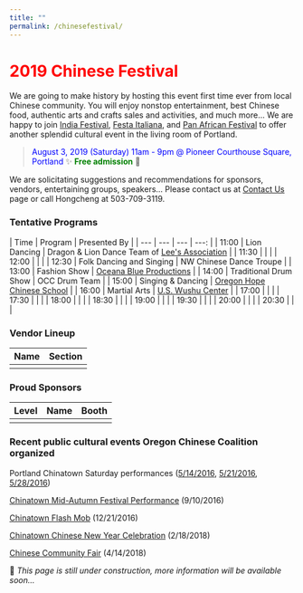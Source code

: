 ```yaml
---
title: ""
permalink: /chinesefestival/
---
```


# <span style="color:red">**2019 Chinese Festival**</span>

We are going to make history by hosting this event first time ever from local Chinese community. You will enjoy nonstop entertainment, best Chinese food, authentic arts and crafts sales and activities, and much more... We are happy to join [India Festival](http://www.icaportland.org/), [Festa Italiana](https://www.festa-italiana.org/), and [Pan African Festival](http://www.panafricanfestivalor.org/) to offer another splendid cultural event in the living room of Portland.

> <span style="color:blue">August 3, 2019 (Saturday) 11am - 9pm @ Pioneer Courthouse Square, Portland</span>   :sparkles: <span style="color:green"> **Free admission**</span> :tada:

We are solicitating suggestions and recommendations for sponsors, vendors, entertaining groups, speakers... Please contact us at [Contact Us](http://pdxchinese.org/contact/) page or call Hongcheng at 503-709-3119.

### Tentative Programs

| Time | Program | Presented By |
| --- | --- | --- | ---: |
| 11:00 | Lion Dancing | Dragon & Lion Dance Team of [Lee's Association](http://www.leeondong.org/) |
| 11:30 | | |
| 12:00 | | |
| 12:30 | Folk Dancing and Singing | NW Chinese Dance Troupe |
| 13:00 | Fashion Show | [Oceana Blue Productions](http://oceanablueusa.com/) |
| 14:00 | Traditional Drum Show | OCC Drum Team |
| 15:00 | Singing & Dancing | [Oregon Hope Chinese School](http://www.oregon-hope.org) |
| 16:00 | Martial Arts | [U.S. Wushu Center](https://uswushu.com/) |
| 17:00 | | |
| 17:30 | | |
| 18:00 | | |
| 18:30 | | |
| 19:00 | | |
| 19:30 | | |
| 20:00 | | |
| 20:30 | | |

### Vendor Lineup

| Name | Section |
| --- | --- |
| | |

### Proud Sponsors

| Level | Name | Booth |
| --- | --- | --- |
| | | |

### Recent public cultural events Oregon Chinese Coalition organized

Portland Chinatown Saturday performances ([5/14/2016](http://pdxchinese.org/chinatown/2016-05-14-saturday-performance/), [5/21/2016](http://pdxchinese.org/chinatown/2016-05-21-saturday-performance/), [5/28/2016](http://pdxchinese.org/chinatown/2016-05-28-saturday-performance/))

[Chinatown Mid-Autumn Festival Performance](http://pdxchinese.org/chinatown/2016-09-10-saturday-performance/) (9/10/2016)

[Chinatown Flash Mob](http://pdxchinese.org/chinatown/2016-12-21-flash-mob/) (12/21/2016)

[Chinatown Chinese New Year Celebration](http://pdxchinese.org/new-year-summary-2018/) (2/18/2018)

[Chinese Community Fair](http://pdxchinese.org/2018-community-fair-summary/) (4/14/2018)

:hammer: *This page is still under construction, more information will be available soon...*

